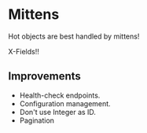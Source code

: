 # Mittens

Hot objects are best handled by mittens!


X-Fields!!

## Improvements

* Health-check endpoints.
* Configuration management.
* Don't use Integer as ID.
* Pagination
